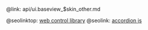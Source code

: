@link: api/ui.baseview_$skin_other.md

@seolinktop: [web control library](https://webix.com)
@seolink: [accordion js](https://webix.com/widget/accordion/)